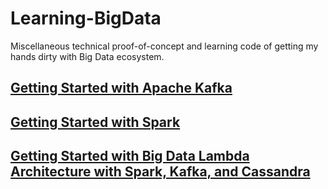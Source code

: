# Learning-BigData

Miscellaneous technical proof-of-concept and learning code of getting my hands dirty with Big Data ecosystem.

## [Getting Started with Apache Kafka](https://github.com/tirthalpatel/Learning-BigData/tree/master/gs-kafka)

## [Getting Started with Spark](https://github.com/tirthalpatel/Learning-BigData/tree/master/gs-spark)

## [Getting Started with Big Data Lambda Architecture with Spark, Kafka, and Cassandra](https://github.com/tirthalpatel/Learning-BigData/tree/master/gs-lambda-architecture)